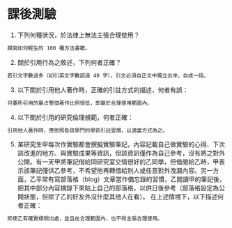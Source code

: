 # 課後測驗

1. 下列何種狀況，於法律上無法主張合理使用？
```bash
撰寫如何輕生的 100 種方法書籍。
```

2. 關於引用行為之敘述，下列何者正確？
```bash
若引文字數過多（如引英文字數超過 40 字），引文必須自正文中獨立出來，自成一段。
```

3. 以下關於引用他人著作時，正確的引註方式的描述，何者有誤：
```bash
只要所引用的量占整個著作比例很低，即屬於合理使用範圍內。
```

4.  以下關於引用的研究倫理規範，何者正確：
```bash
引用他人著作時，應依照各該學門的學術引註習慣，以適當方式為之。
```

5. 某研究生甲每次作實驗都會撰擬實驗筆記，內容記載自己做實驗的心得、下次該改進的地方、與實驗成果等資訊，但該資訊僅作為自己參考，沒有將之對外公開。有一天甲將筆記借給同研究室交情很好的乙同學，但借閱給乙時，甲表示該筆記僅供乙參考，不希望他再轉借給別人或任意對外洩漏內容。另一方面，乙平常有寫部落格（blog）文章當作備忘錄的習慣，乙閱讀甲的筆記後，把其中部分內容摘錄下來貼上自己的部落格，以供日後參考（部落格設定為公開狀態，但除了乙的好友外沒什麼其他人在看）。
在上述情境下，以下描述何者正確：
```bash
即使乙有確實標明出處，並且在合理範圍內，也不得主張合理使用。
```